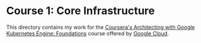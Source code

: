 # Course 1: Core Infrastructure

This directory contains my work for the [Coursera's Architecting with Google Kubernetes Engine: Foundations](https://www.coursera.org/learn/foundations-google-kubernetes-engine-gke) course offered by [Google Cloud](https://cloud.google.com/).
